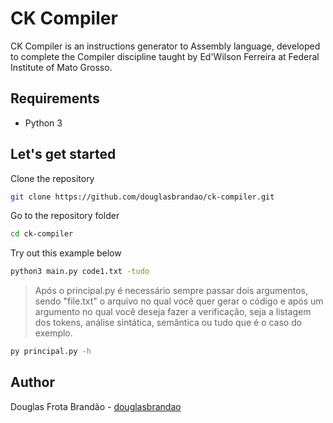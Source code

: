 # CK Compiler

CK Compiler is an instructions generator to Assembly language, developed to complete the Compiler discipline taught by Ed'Wilson Ferreira at Federal Institute of Mato Grosso.

## Requirements

* Python 3

## Let's get started

Clone the repository

```bash
git clone https://github.com/douglasbrandao/ck-compiler.git
```

Go to the repository folder

```bash
cd ck-compiler
```

Try out this example below

```bash
python3 main.py code1.txt -tudo
```

> Após o principal.py é necessário sempre passar dois argumentos, sendo "file.txt" o arquivo no qual você quer gerar o código e após um argumento no qual você deseja fazer a verificação, seja a listagem dos tokens, análise sintática, semântica ou tudo que é o caso do exemplo.

```bash
py principal.py -h
```

## Author

Douglas Frota Brandão - [douglasbrandao](https://github.com/douglasbrandao "Douglas Brandão")
